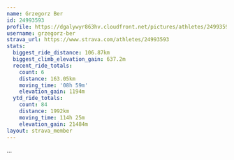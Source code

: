 ```yaml
---
name: Grzegorz Ber
id: 24993593
profile: https://dgalywyr863hv.cloudfront.net/pictures/athletes/24993593/7453165/11/large.jpg
username: grzegorz-ber
strava_url: https://www.strava.com/athletes/24993593
stats:
  biggest_ride_distance: 106.87km
  biggest_climb_elevation_gain: 637.2m
  recent_ride_totals:
    count: 6
    distance: 163.05km
    moving_time: '08h 59m'
    elevation_gain: 1194m
  ytd_ride_totals:
    count: 84
    distance: 1992km
    moving_time: 114h 25m
    elevation_gain: 21484m
layout: strava_member
--- 
```

...
